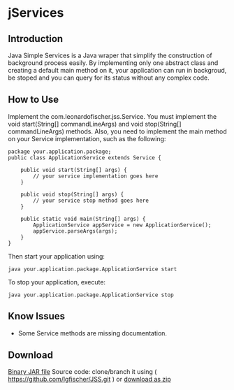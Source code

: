 jServices
=========

Introduction
------------

Java Simple Services is a Java wraper that simplify the construction of background process easily. By implementing only one abstract class and creating a default main method on it, your application can run in backgroud, be stoped and you can query for its status without any complex code.

How to Use
----------

Implement the com.leonardofischer.jss.Service. You must implement the void start(String[] commandLineArgs) and void stop(String[] commandLineArgs) methods. Also, you need to implement the main method on your Service implementation, such as the following:

    package your.application.package;
    public class ApplicationService extends Service {

        public void start(String[] args) {
            // your service implementation goes here
        }

        public void stop(String[] args) {
            // your service stop method goes here
        }

        public static void main(String[] args) {
            ApplicationService appService = new ApplicationService();
            appService.parseArgs(args);
        }
    }

Then start your application using:

    java your.application.package.ApplicationService start

To stop your application, execute:

    java your.application.package.ApplicationService stop

Know Issues
-----------

- Some Service methods are missing documentation.

Download
--------

[Binary JAR file]( https://github.com/lgfischer/JSS/raw/master/dist/jss.jar )
Source code: clone/branch it using ( https://github.com/lgfischer/JSS.git ) or [download as zip]( https://github.com/lgfischer/JSS/zipball/master )